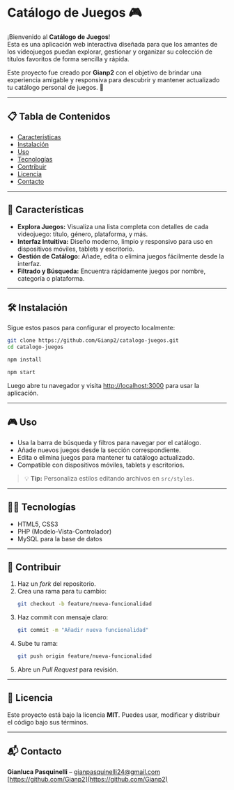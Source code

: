 
#  Catálogo de Juegos 🎮

¡Bienvenido al **Catálogo de Juegos**!  
Esta es una aplicación web interactiva diseñada para que los amantes de los videojuegos puedan explorar, gestionar y organizar su colección de títulos favoritos de forma sencilla y rápida.

Este proyecto fue creado por **Gianp2** con el objetivo de brindar una experiencia amigable y responsiva para descubrir y mantener actualizado tu catálogo personal de juegos. 🚀

---

## 📋 Tabla de Contenidos

- [Características](#-características)  
- [Instalación](#-instalación)  
- [Uso](#-uso)  
- [Tecnologías](#-tecnologías)  
- [Contribuir](#-contribuir)  
- [Licencia](#-licencia)  
- [Contacto](#-contacto)  

---

## 🚀 Características

- **Explora Juegos:** Visualiza una lista completa con detalles de cada videojuego: título, género, plataforma, y más.  
- **Interfaz Intuitiva:** Diseño moderno, limpio y responsivo para uso en dispositivos móviles, tablets y escritorio.  
- **Gestión de Catálogo:** Añade, edita o elimina juegos fácilmente desde la interfaz.  
- **Filtrado y Búsqueda:** Encuentra rápidamente juegos por nombre, categoría o plataforma.  

---

## 🛠 Instalación

Sigue estos pasos para configurar el proyecto localmente:

```bash
git clone https://github.com/Gianp2/catalogo-juegos.git
cd catalogo-juegos

npm install

npm start
```

Luego abre tu navegador y visita [http://localhost:3000](http://localhost:3000) para usar la aplicación.

---

## 🎮 Uso

- Usa la barra de búsqueda y filtros para navegar por el catálogo.  
- Añade nuevos juegos desde la sección correspondiente.  
- Edita o elimina juegos para mantener tu catálogo actualizado.  
- Compatible con dispositivos móviles, tablets y escritorios.  

> 💡 **Tip:** Personaliza estilos editando archivos en `src/styles`.

---

## 🧑‍💻 Tecnologías

- HTML5, CSS3  
- PHP (Modelo-Vista-Controlador)  
- MySQL para la base de datos  

---

## 🤝 Contribuir

1. Haz un *fork* del repositorio.  
2. Crea una rama para tu cambio:  
   ```bash
   git checkout -b feature/nueva-funcionalidad
   ```  
3. Haz commit con mensaje claro:  
   ```bash
   git commit -m "Añadir nueva funcionalidad"
   ```  
4. Sube tu rama:  
   ```bash
   git push origin feature/nueva-funcionalidad
   ```  
5. Abre un *Pull Request* para revisión.

---

## 📜 Licencia

Este proyecto está bajo la licencia **MIT**. Puedes usar, modificar y distribuir el código bajo sus términos.

---

## 📬 Contacto

**Gianluca Pasquinelli** – gianpasquinelli24@gmail.com  
[https://github.com/Gianp2](https://github.com/Gianp2)
